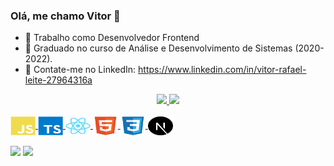### Olá, me chamo Vitor 👋

- 🔭 Trabalho como Desenvolvedor Frontend
- 🌱 Graduado no curso de Análise e Desenvolvimento de Sistemas (2020-2022).
- 👯 Contate-me no LinkedIn: https://www.linkedin.com/in/vitor-rafael-leite-27964316a

<div align="center">
  <a href="https://github.com/vitor-dsv">
  <img height="180em" src="https://github-readme-stats.vercel.app/api?username=vitor-dsv&show_icons=true&theme=dracula&include_all_commits=true&count_private=true"/>
  <img height="180em" src="https://github-readme-stats.vercel.app/api/top-langs/?username=vitor-dsv&layout=compact&langs_count=7&theme=dracula"/>
</div>

<div style="display: inline_block"><br>
  <img align="center" alt="Vitor-Js" height="30" width="40" src="https://raw.githubusercontent.com/devicons/devicon/master/icons/javascript/javascript-plain.svg">
  <img align="center" alt="Vitor-Ts" height="30" width="40" src="https://raw.githubusercontent.com/devicons/devicon/master/icons/typescript/typescript-plain.svg">
  <img align="center" alt="Vitor-React" height="30" width="40" src="https://raw.githubusercontent.com/devicons/devicon/master/icons/react/react-original.svg">
  <img align="center" alt="Vitor-HTML" height="30" width="40" src="https://raw.githubusercontent.com/devicons/devicon/master/icons/html5/html5-original.svg">
  <img align="center" alt="Vitor-CSS" height="30" width="40" src="https://raw.githubusercontent.com/devicons/devicon/master/icons/css3/css3-original.svg">
  <img align="center" alt="Vitor-Nextjs" height="30" width="40" src="https://raw.githubusercontent.com/devicons/devicon/master/icons/nextjs/nextjs-original.svg">
</div>

<br>

<div>  
  <a href = "mailto:rafaelleite525@gmail.com"><img src="https://img.shields.io/badge/-Gmail-%23333?style=for-the-badge&logo=gmail&logoColor=white" target="_blank"></a>
  <a href="https://www.linkedin.com/in/vitor-rafael-leite-27964316a" target="_blank"><img src="https://img.shields.io/badge/-LinkedIn-%230077B5?style=for-the-badge&logo=linkedin&logoColor=white" target="_blank"></a> 
</div>
